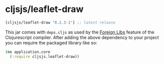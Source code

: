 # cljsjs/leaflet-draw

[](dependency)
```clojure
[cljsjs/leaflet-draw "0.2.3-1"] ;; latest release
```
[](/dependency)

This jar comes with `deps.cljs` as used by the [Foreign Libs][flibs] feature
of the Clojurescript compiler. After adding the above dependency to your project
you can require the packaged library like so:

```clojure
(ns application.core
  (:require cljsjs.leaflet-draw))
```

[flibs]: https://github.com/clojure/clojurescript/wiki/Packaging-Foreign-Dependencies
